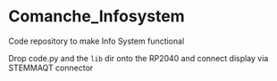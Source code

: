 # Comanche_Infosystem
Code repository to make Info System functional

Drop code.py and the `lib` dir onto the RP2040 and connect display via STEMMAQT connector

